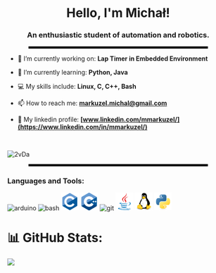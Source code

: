 <h1 align="center">Hello, I'm Michał!</h1>
<h3 align="center">An enthusiastic student of automation and robotics.</h3>

<hr style="border: 2px solid black; width: 80%; margin: auto;">

- 🔭 I’m currently working on: **Lap Timer in Embedded Environment**

- 🌱 I’m currently learning: **Python, Java**

- 💻 My skills include: **Linux, C, C++, Bash**

- 📫 How to reach me: **markuzel.michal@gmail.com**

- 📄 My linkedin profile: **[www.linkedin.com/mmarkuzel/](https://www.linkedin.com/in/mmarkuzel/)**

<br>


![2vDa](https://github.com/user-attachments/assets/7cf73005-c07b-43bb-9e30-41bb73de5b78)

<hr style="border: 2px solid black; width: 80%; margin: auto;">

<h3 align="left">Languages and Tools:</h3>
<p align="left"> 
    <img src="https://cdn.worldvectorlogo.com/logos/arduino-1.svg" alt="arduino" width="40" height="40"/> 
    <img src="https://www.vectorlogo.zone/logos/gnu_bash/gnu_bash-icon.svg" alt="bash" width="40" height="40"/> 
    <img src="https://raw.githubusercontent.com/devicons/devicon/master/icons/c/c-original.svg" alt="c" width="40" height="40"/> 
    <img src="https://raw.githubusercontent.com/devicons/devicon/master/icons/cplusplus/cplusplus-original.svg" alt="cplusplus" width="40" height="40"/> 
    <img src="https://www.vectorlogo.zone/logos/git-scm/git-scm-icon.svg" alt="git" width="40" height="40"/> 
    <img src="https://raw.githubusercontent.com/devicons/devicon/master/icons/java/java-original.svg" alt="java" width="40" height="40"/> 
    <img src="https://raw.githubusercontent.com/devicons/devicon/master/icons/linux/linux-original.svg" alt="linux" width="40" height="40"/> 
    <img src="https://raw.githubusercontent.com/devicons/devicon/master/icons/python/python-original.svg" alt="python" width="40" height="40"/> 
</p>

# 📊 GitHub Stats:
![](https://github-readme-stats.vercel.app/api/top-langs/?username=mich-mar&theme=github_dark_dimmed&hide_border=false&include_all_commits=false&count_private=false&layout=compact)
